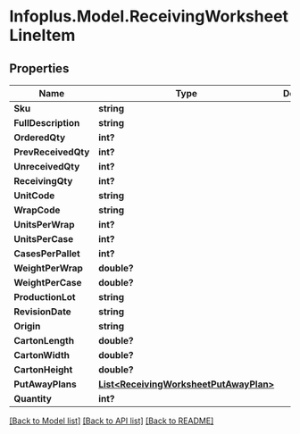# Infoplus.Model.ReceivingWorksheetLineItem
## Properties

Name | Type | Description | Notes
------------ | ------------- | ------------- | -------------
**Sku** | **string** |  | [optional] 
**FullDescription** | **string** |  | [optional] 
**OrderedQty** | **int?** |  | [optional] 
**PrevReceivedQty** | **int?** |  | [optional] 
**UnreceivedQty** | **int?** |  | [optional] 
**ReceivingQty** | **int?** |  | 
**UnitCode** | **string** |  | 
**WrapCode** | **string** |  | 
**UnitsPerWrap** | **int?** |  | [optional] 
**UnitsPerCase** | **int?** |  | [optional] 
**CasesPerPallet** | **int?** |  | [optional] 
**WeightPerWrap** | **double?** |  | 
**WeightPerCase** | **double?** |  | [optional] 
**ProductionLot** | **string** |  | [optional] 
**RevisionDate** | **string** |  | [optional] 
**Origin** | **string** |  | [optional] 
**CartonLength** | **double?** |  | [optional] 
**CartonWidth** | **double?** |  | [optional] 
**CartonHeight** | **double?** |  | [optional] 
**PutAwayPlans** | [**List&lt;ReceivingWorksheetPutAwayPlan&gt;**](ReceivingWorksheetPutAwayPlan.md) |  | [optional] 
**Quantity** | **int?** |  | [optional] 

[[Back to Model list]](../README.md#documentation-for-models) [[Back to API list]](../README.md#documentation-for-api-endpoints) [[Back to README]](../README.md)

